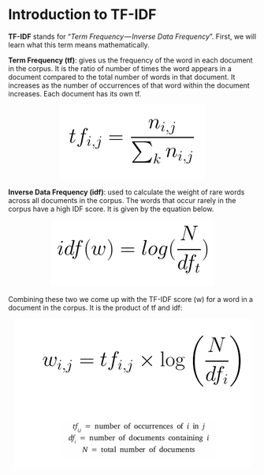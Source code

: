 # Introduction to TF-IDF
**TF-IDF** stands for “*Term Frequency — Inverse Data Frequency*”. First, we will learn what this term means mathematically.

**Term Frequency (tf)**: gives us the frequency of the word in each document in the corpus. It is the ratio of number of times the word appears in a document compared to the total number of words in that document. It increases as the number of occurrences of that word within the document increases. Each document has its own tf.

<p align="center">
  <img src="./images/tf.PNG"/>
</p>

**Inverse Data Frequency (idf)**: used to calculate the weight of rare words across all documents in the corpus. The words that occur rarely in the corpus have a high IDF score. It is given by the equation below.

<p align="center">
  <img src="./images/idf.PNG"/>
</p>

Combining these two we come up with the TF-IDF score (w) for a word in a document in the corpus. It is the product of tf and idf:

<p align="center">
  <img src="./images/tfidf.PNG"/>
</p>
